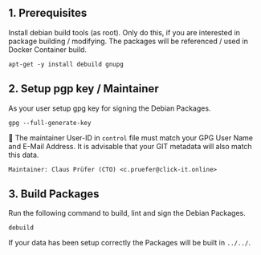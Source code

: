 ## 1. Prerequisites

Install debian build tools (as root). Only do this, if you are interested in package building / modifying. The packages will be referenced / used in Docker Container build.

```
apt-get -y install debuild gnupg
```

## 2. Setup pgp key / Maintainer

As your user setup gpg key for signing the Debian Packages.

```
gpg --full-generate-key
```

:memo: The maintainer User-ID in `control` file must match your GPG User Name and E-Mail Address. It is advisable that your GIT metadata will also match this data.

```
Maintainer: Claus Prüfer (CTO) <c.pruefer@click-it.online>
```

## 3. Build Packages

Run the following command to build, lint and sign the Debian Packages.

```
debuild
```

If your data has been setup correctly the Packages will be built in `../../`.
